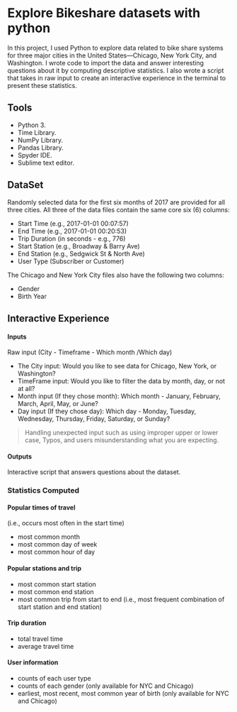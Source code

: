 # Explore Bikeshare datasets with python
In this project, I used Python to explore data related to bike share systems for three major cities in the United States—Chicago, New York City, and Washington. I wrote code to import the data and answer interesting questions about it by computing descriptive statistics. I also wrote a script that takes in raw input to create an interactive experience in the terminal to present these statistics.

## Tools

*	Python 3.
*	Time Library.
*	NumPy Library.
*	Pandas Library.
* Spyder IDE.
* Sublime text editor.

## DataSet

Randomly selected data for the first six months of 2017 are provided for all three cities. All three of the data files contain the same core six (6) columns:
* Start Time (e.g., 2017-01-01 00:07:57)
* End Time (e.g., 2017-01-01 00:20:53)
* Trip Duration (in seconds - e.g., 776)
* Start Station (e.g., Broadway & Barry Ave)
* End Station (e.g., Sedgwick St & North Ave)
* User Type (Subscriber or Customer)

The Chicago and New York City files also have the following two columns:
* Gender
* Birth Year
## Interactive Experience

#### Inputs
Raw input (City - Timeframe - Which month /Which day)
* The City input: Would you like to see data for Chicago, New York, or Washington?
* TimeFrame input: Would you like to filter the data by month, day, or not at all?
* Month input (If they chose month): Which month - January, February, March, April, May, or June?
* Day input (If they chose day): Which day - Monday, Tuesday, Wednesday, Thursday, Friday, Saturday, or Sunday?

> Handling unexpected input such as using improper upper or lower case, Typos, and users misunderstanding what you are expecting.

#### Outputs
Interactive script that answers questions about the dataset.

### Statistics Computed

#### Popular times of travel 
(i.e., occurs most often in the start time)
* most common month
* most common day of week
* most common hour of day
#### Popular stations and trip
* most common start station
* most common end station
* most common trip from start to end 
	(i.e., most frequent combination of start station and end station)
#### Trip duration
* total travel time
* average travel time
#### User information
* counts of each user type
* counts of each gender (only available for NYC and Chicago)
* earliest, most recent, most common year of birth (only available for NYC and Chicago)
